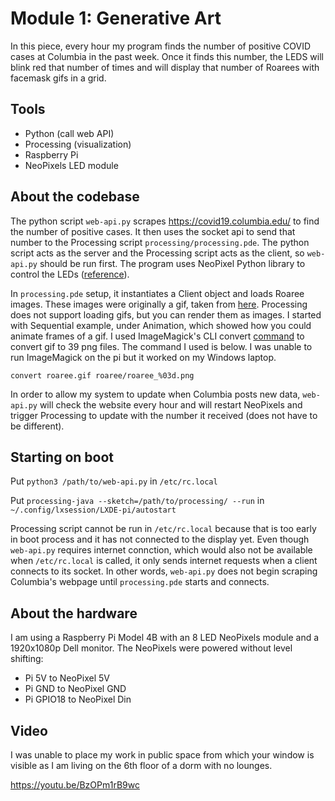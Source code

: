 # Module 1: Generative Art
In this piece, every hour my program finds the number of positive COVID cases at Columbia in the past week. Once it finds this number, the LEDS will blink red that number of times and will display that number of Roarees with facemask gifs in a grid.

## Tools
- Python (call web API)
- Processing (visualization)
- Raspberry Pi
- NeoPixels LED module

## About the codebase
The python script `web-api.py` scrapes https://covid19.columbia.edu/ to find the number of positive cases. It then uses the socket api to send that number to the Processing script `processing/processing.pde`. The python script acts as the server and the Processing script acts as the client, so `web-api.py` should be run first. The program uses NeoPixel Python library to control the LEDs ([reference](https://learn.adafruit.com/neopixels-on-raspberry-pi/python-usage)).

In `processing.pde` setup, it instantiates a Client object and loads Roaree images. These images were originally a gif, taken from [here](https://giphy.com/stickers/columbiauniversity-roaree-roar-lions-columbia-lion-gJodAHOgIT3C9a2Qg5). Processing does not support loading gifs, but you can render them as images. I started with Sequential example, under Animation, which showed how you could animate frames of a gif. I used ImageMagick's CLI convert [command](https://imagemagick.org/script/convert.php) to convert gif to 39 png files. The command I used is below. I was unable to run ImageMagick on the pi but it worked on my Windows laptop.

`convert roaree.gif roaree/roaree_%03d.png`

 In order to allow my system to update when Columbia posts new data, `web-api.py` will check the website every hour and will restart NeoPixels and trigger Processing to update with the number it received (does not have to be different).

## Starting on boot
Put `python3 /path/to/web-api.py` in `/etc/rc.local`

Put `processing-java --sketch=/path/to/processing/ --run` in `~/.config/lxsession/LXDE-pi/autostart`

Processing script cannot be run in `/etc/rc.local` because that is too early in boot process and it has not connected to the display yet. Even though `web-api.py` requires internet connction, which would also not be available when `/etc/rc.local` is called, it only sends internet requests when a client connects to its socket. In other words, `web-api.py` does not begin scraping Columbia's webpage until `processing.pde` starts and connects.

## About the hardware
I am using a Raspberry Pi Model 4B with an 8 LED NeoPixels module and a 1920x1080p Dell monitor. The NeoPixels were powered without level shifting:
- Pi 5V to NeoPixel 5V
- Pi GND to NeoPixel GND
- Pi GPIO18 to NeoPixel Din

## Video
I was unable to place my work in public space from which your window is visible as I am living on the 6th floor of a dorm with no lounges.

https://youtu.be/BzOPm1rB9wc

